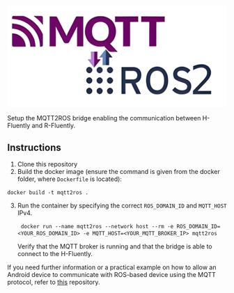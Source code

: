 ![mqtt2ros](./assets/mqtt2ros.png)  

Setup the MQTT2ROS bridge enabling the communication between H-Fluently and R-Fluently.

## Instructions
1) Clone this repository
2) Build the docker image (ensure the command is given from the docker folder, where `Dockerfile` is located):
```
docker build -t mqtt2ros .
```
3) Run the container by specifying the correct `ROS_DOMAIN_ID` and `MQTT_HOST` IPv4.
    ```
     docker run --name mqtt2ros --network host --rm -e ROS_DOMAIN_ID=<YOUR_ROS_DOMAIN_ID> -e MQTT_HOST=<YOUR_MQTT_BROKER_IP> mqtt2ros
    ```
    Verify that the MQTT broker is running and that the bridge is able to connect to the H-Fluently.

If you need further information or a practical example on how to allow an Android device to communicate with ROS-based device using the MQTT protocol, refer to [this](https://github.com/cfasana/mqtt2ros_android_example) repository.